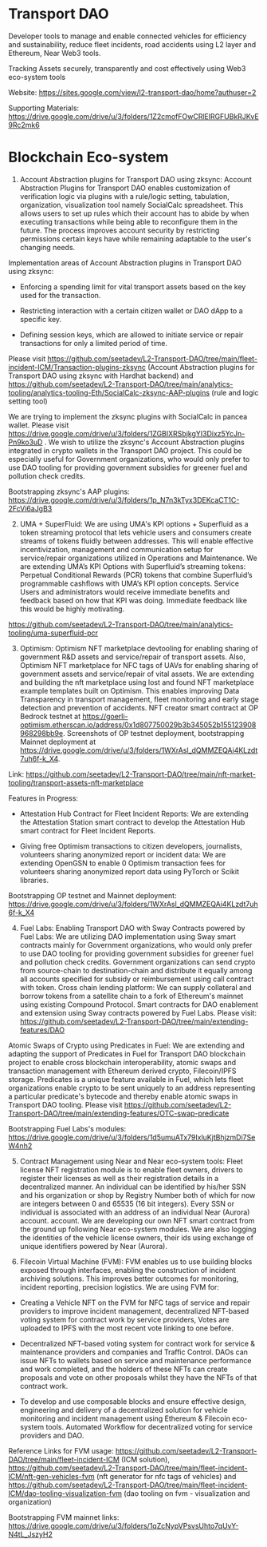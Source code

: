 # Transport DAO

Developer tools to manage and enable connected vehicles for efficiency and sustainability, reduce fleet incidents, road accidents using L2 layer and Ethereum, Near Web3 tools.

Tracking Assets securely, transparently and cost effectively using Web3 eco-system tools


Website: https://sites.google.com/view/l2-transport-dao/home?authuser=2

Supporting Materials: https://drive.google.com/drive/u/3/folders/1Z2cmofFOwCRlElRGFUBkRJKvE9Rc2mk6


# Blockchain Eco-system

1. Account Abstraction plugins for Transport DAO using zksync: Account Abstraction Plugins for Transport DAO enables customization of verification logic via plugins with a rule/logic setting, tabulation, organization, visualization tool namely SocialCalc spreadsheet. This allows users to set up rules which their account has to abide by when executing transactions while being able to reconfigure them in the future. The process improves account security by restricting permissions certain keys have while remaining adaptable to the user's changing needs.

Implementation areas of Account Abstraction plugins in Transport DAO using zksync:

* Enforcing a spending limit for vital transport assets based on the key used for the transaction.

* Restricting interaction with a certain citizen wallet or DAO dApp to a specific key.

* Defining session keys, which are allowed to initiate service or repair transactions for only a limited period of time.

Please visit https://github.com/seetadev/L2-Transport-DAO/tree/main/fleet-incident-ICM/Transaction-plugins-zksync (Account Abstraction plugins for Transport DAO using zksync with Hardhat backend) and https://github.com/seetadev/L2-Transport-DAO/tree/main/analytics-tooling/analytics-tooling-Eth/SocialCalc-zksync-AAP-plugins (rule and logic setting tool) 

We are trying to implement the zksync plugins with SocialCalc in pancea wallet. Please visit https://drive.google.com/drive/u/3/folders/1ZGBIXRSbjkgYI3Dixz5YcJn-Pn9ko3uD . We wish to utilize the zksync's Account Abstraction plugins integrated in crypto wallets in the Transport DAO project. This could be especially useful for Government organizations, who would only prefer to use DAO tooling for providing government subsidies for greener fuel and pollution check credits.

Bootstrapping zksync's AAP plugins: https://drive.google.com/drive/u/3/folders/1p_N7n3kTyx3DEKcaCT1C-2FcVi6aJgB3



2. UMA + SuperFluid: We are using UMA's KPI options + Superfluid as a token streaming protocol that lets vehicle users and consumers create streams of tokens fluidly between addresses. This will enable effective incentivization, management and communication setup for service/repair organizations utilized in Operations and Maintenance. We are extending UMA’s KPI Options with Superfluid’s streaming tokens: Perpetual Conditional Rewards (PCR) tokens that combine Superfluid’s programmable cashflows with UMA’s KPI option concepts. Service Users and administrators would receive immediate benefits and feedback based on how that KPI was doing. Immediate feedback like this would be highly motivating.

https://github.com/seetadev/L2-Transport-DAO/tree/main/analytics-tooling/uma-superfluid-pcr


3. Optimism: Optimism NFT marketplace devtooling for enabling sharing of government R&D assets and service/repair of transport assets. Also, Optimism NFT marketplace for NFC tags of UAVs for enabling sharing of government assets and service/repair of vital assets. We are extending and building the nft marketplace using lost and found NFT marketplace example templates built on Optimism.  This enables improving Data Transparency in transport management, fleet monitoring and early stage detection and prevention of accidents. NFT creator smart contract at OP Bedrock testnet at https://goerli-optimism.etherscan.io/address/0x1d807750029b3b345052b155123908968298bb9e. Screenshots of OP testnet deployment, bootstrapping Mainnet deployment at https://drive.google.com/drive/u/3/folders/1WXrAsl_dQMMZEQAi4KLzdt7uh6f-k_X4.

Link: https://github.com/seetadev/L2-Transport-DAO/tree/main/nft-market-tooling/transport-assets-nft-marketplace

Features in Progress:
- Attestation Hub Contract for Fleet Incident Reports: We are extending the Attestation Station smart contract to develop the Attestation Hub smart contract for Fleet Incident Reports.

- Giving free Optimism transactions to citizen developers, journalists, volunteers sharing anonymized report or incident data: We are extending OpenGSN to enable 0 Optimism transaction fees for volunteers sharing anonymized report data using PyTorch or Scikit libraries.

Bootstrapping OP testnet and Mainnet deployment: https://drive.google.com/drive/u/3/folders/1WXrAsl_dQMMZEQAi4KLzdt7uh6f-k_X4


4. Fuel Labs: Enabling Transport DAO with Sway Contracts powered by Fuel Labs: We are utilizing DAO implementation using Sway smart contracts mainly for Government organizations, who would only prefer to use DAO tooling for providing government subsidies for greener fuel and pollution check credits. Government organizations can send crypto from source-chain to destination-chain and distribute it equally among all accounts specified for subsidy or reimbursement using call contract with token. Cross chain lending platform: We can supply collateral and borrow tokens from a satellite chain to a fork of Ethereum's mainnet using existing Compound Protocol. Smart contracts for DAO enablement and extension using Sway contracts powered by Fuel Labs. Please visit: https://github.com/seetadev/L2-Transport-DAO/tree/main/extending-features/DAO

Atomic Swaps of Crypto using Predicates in Fuel: We are extending and adapting the support of Predicates in Fuel for Transport DAO blockchain project to enable cross blockchain interoperability, atomic swaps and transaction management with Ethereum derived crypto, Filecoin/IPFS storage. Predicates is a unique feature available in Fuel, which lets fleet organizations enable crypto to be sent uniquely to an address representing a particular predicate's bytecode and thereby enable atomic swaps in Transport DAO tooling. Please visit https://github.com/seetadev/L2-Transport-DAO/tree/main/extending-features/OTC-swap-predicate

Bootstrapping Fuel Labs's modules: https://drive.google.com/drive/u/3/folders/1d5umuATx79IxluKjtBhjzmDi7SeW4nh2


5. Contract Management using Near and Near eco-system tools: Fleet license NFT registration module is to enable fleet owners, drivers to register their licenses as well as their registration details in a decentralized manner. An individual can be identified by his/her SSN and his organization or shop by Registry Number both of which for now are integers between 0 and 65535 (16 bit integers). Every SSN or individual is associated with an address of an individual Near (Aurora) account. account. We are developing our own NFT smart contract from the ground up following Near eco-system modules. We are also logging the identities of the vehicle license owners, their ids using exchange of unique identifiers powered by Near (Aurora).

6. Filecoin Virtual Machine (FVM): FVM enables us to use building blocks exposed through interfaces, enabling the construction of incident archiving solutions. This improves better outcomes for monitoring, incident reporting, precision logistics. We are using FVM for:

- Creating a Vehicle NFT on the FVM for NFC tags of service and repair providers to improve incident management, decentralized NFT-based voting system for contract work by service providers, Votes are uploaded to IPFS with the most recent vote linking to one before. 

- Decentralized NFT-based voting system for contract work for service & maintenance providers and companies and Traffic Control. DAOs can issue NFTs to wallets based on service and maintenance performance and work completed, and the holders of these NFTs can create proposals and vote on other proposals whilst they have the NFTs of that contract work.

- To develop and use composable blocks and ensure effective design, engineering and delivery of a decentralized solution for vehicle monitoring and incident management using Ethereum & Filecoin eco-system tools. Automated Workflow for decentralized voting for service providers and DAO.

Reference Links for FVM usage: https://github.com/seetadev/L2-Transport-DAO/tree/main/fleet-incident-ICM (ICM solution), https://github.com/seetadev/L2-Transport-DAO/tree/main/fleet-incident-ICM/nft-gen-vehicles-fvm (nft generator for nfc tags of vehicles) and https://github.com/seetadev/L2-Transport-DAO/tree/main/fleet-incident-ICM/dao-tooling-visualization-fvm (dao tooling on fvm - visualization and organization) 

Bootstrapping FVM mainnet links: https://drive.google.com/drive/u/3/folders/1qZcNypVPsvsUhto7qUvY-N4tL_JszyH2

